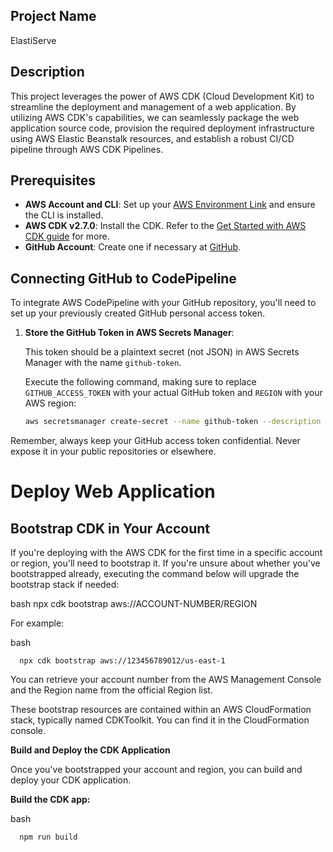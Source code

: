 ## Project Name
ElastiServe

## Description

This project leverages the power of AWS CDK (Cloud Development Kit) to streamline the deployment and management of a web application. By utilizing AWS CDK's capabilities, we can seamlessly package the web application source code, provision the required deployment infrastructure using AWS Elastic Beanstalk resources, and establish a robust CI/CD pipeline through AWS CDK Pipelines.

## Prerequisites

- **AWS Account and CLI**: Set up your [AWS Environment Link](https://aws.amazon.com/getting-started/guides/setup-environment/?sc_channel=el&sc_campaign=devopswave&sc_content=cicdcdkebaws&sc_geo=mult&sc_country=mult&sc_outcome=acq) and ensure the CLI is installed.
- **AWS CDK v2.7.0**: Install the CDK. Refer to the [Get Started with AWS CDK guide](https://aws.amazon.com/getting-started/guides/setup-cdk/?sc_channel=el&sc_campaign=devopswave&sc_content=cicdcdkebaws&sc_geo=mult&sc_country=mult&sc_outcome=acq) for more.
- **GitHub Account**: Create one if necessary at [GitHub](https://github.com).

## Connecting GitHub to CodePipeline

To integrate AWS CodePipeline with your GitHub repository, you'll need to set up your previously created GitHub personal access token.

1. **Store the GitHub Token in AWS Secrets Manager**:

   This token should be a plaintext secret (not JSON) in AWS Secrets Manager with the name `github-token`.

   Execute the following command, making sure to replace `GITHUB_ACCESS_TOKEN` with your actual GitHub token and `REGION` with your AWS region:

   ```bash
   aws secretsmanager create-secret --name github-token --description "Github access token for cdk" --secret-string GITHUB_ACCESS_TOKEN --region REGION

Remember, always keep your GitHub access token confidential. Never expose it in your public repositories or elsewhere.

# Deploy Web Application

## Bootstrap CDK in Your Account

If you're deploying with the AWS CDK for the first time in a specific account or region, you'll need to bootstrap it. If you're unsure about whether you've bootstrapped already, executing the command below will upgrade the bootstrap stack if needed:

bash
      npx cdk bootstrap aws://ACCOUNT-NUMBER/REGION

For example:

bash

      npx cdk bootstrap aws://123456789012/us-east-1

You can retrieve your account number from the AWS Management Console and the Region name from the official Region list.

These bootstrap resources are contained within an AWS CloudFormation stack, typically named CDKToolkit. You can find it in the CloudFormation console.

**Build and Deploy the CDK Application**

Once you've bootstrapped your account and region, you can build and deploy your CDK application.

**Build the CDK app:**

bash

      npm run build
